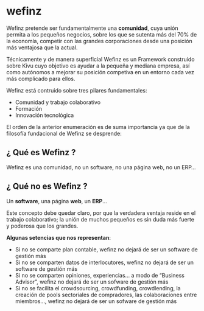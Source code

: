 # wefinz

Wefinz pretende ser fundamentalmente una **comunidad**, cuya unión permita a los pequeños negocios, sobre los que se sutenta más del 70% de la economía, competir con las grandes corporaciones desde una posición más ventajosa que la actual.

Técnicamente y de manera superficial Wefinz es un Framework construido sobre Kivu cuyo objetivo es ayudar a la pequeña y mediana empresa, así como autónomos a mejorar su posición competiva en un entorno cada vez más complicado para ellos.

Wefinz está contruido sobre tres pilares fundamentales:

* Comunidad y trabajo colaborativo
* Formación
* Innovación tecnológica

El orden de la anterior enumeración es de suma importancia ya que de la filosofía fundacional de Wefinz se desprende:

## ¿ Qué es Wefinz ?

Wefinz es una comunidad, no un software, no una página web, no un ERP… 

## ¿ Qué no es Wefinz ?

Un **software**, una página **web**, un **ERP**...

Este concepto debe quedar claro, por que la verdadera ventaja reside en el trabajo colaborativo; la unión de muchos pequeños es sin duda más fuerte y poderosa que los grandes.

**Algunas setencias que nos representan**:

* Si no se comparte plan contable, wefinz no dejará de ser un software de gestión más 
* Si no se comparten datos de interlocutores, wefinz no dejará de ser un software de gestión más 
* Si no se comparten opiniones, experiencias… a modo de “Business Advisor”, wefinz no dejará de ser un sofware de gestión más
* Si no se facilita el crowdsourcing, crowdfunding, crowdlending, la creación de pools sectoriales de compradores, las colaboraciones entre miembros…, wefinz no dejará de ser un sofware de gestión más

